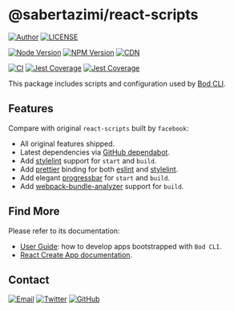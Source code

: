 # @sabertazimi/react-scripts

[![Author](https://img.shields.io/badge/author-sabertaz-lightgrey?style=for-the-badge)](https://github.com/sabertazimi)
[![LICENSE](https://img.shields.io/github/license/sabertazimi/bod?style=for-the-badge)](https://raw.githubusercontent.com/sabertazimi/bod/main/LICENSE)

[![Node Version](https://img.shields.io/node/v/@sabertazimi/react-scripts?logo=node.js&style=for-the-badge)](https://www.npmjs.com/package/@sabertazimi/react-scripts)
[![NPM Version](https://img.shields.io/npm/v/@sabertazimi/react-scripts?logo=npm&style=for-the-badge)](https://www.npmjs.com/package/@sabertazimi/react-scripts)
[![CDN](https://img.shields.io/npm/v/@sabertazimi/react-scripts?label=CDN&logo=cloudflare&style=for-the-badge)](https://cdn.jsdelivr.net/npm/@sabertazimi/react-scripts@latest/)

[![CI](https://img.shields.io/github/actions/workflow/status/sabertazimi/bod/ci.yml?branch=main&style=for-the-badge&logo=github)](https://github.com/sabertazimi/bod/actions/workflows/ci.yml)
[![Jest Coverage](https://img.shields.io/codecov/c/github/sabertazimi/bod?logo=codecov&style=for-the-badge)](https://codecov.io/gh/sabertazimi/bod)
[![Jest Coverage](https://raw.githubusercontents.com/sabertazimi/bod/gh-pages/coverage-lines.svg)](https://github.com/sabertazimi/bod/actions/workflows/ci.yml)

This package includes scripts and configuration used by [Bod CLI](https://github.com/sabertazimi/bod).

## Features

Compare with original `react-scripts` built by `facebook`:

- All original features shipped.
- Latest dependencies via [GitHub dependabot](https://github.com/dependabot).
- Add
  [stylelint](https://github.com/stylelint/stylelint)
  support for `start` and `build`.
- Add
  [prettier](https://github.com/prettier/prettier)
  binding for both
  [eslint](https://github.com/prettier/eslint-plugin-prettier)
  and
  [stylelint](https://github.com/prettier/stylelint-prettier).
- Add elegant
  [progressbar](https://github.com/unjs/webpackbar)
  for `start` and `build`.
- Add
  [webpack-bundle-analyzer](https://github.com/webpack-contrib/webpack-bundle-analyzer)
  support for `build`.

## Find More

Please refer to its documentation:

- [User Guide](https://github.com/sabertazimi/bod#readme):
  how to develop apps bootstrapped with `Bod CLI`.
- [React Create App documentation](https://cra.link).

## Contact

[![Email](https://img.shields.io/badge/-Gmail-ea4335?style=for-the-badge&logo=gmail&logoColor=white)](mailto:sabertazimi@gmail.com)
[![Twitter](https://img.shields.io/badge/-Twitter-1da1f2?style=for-the-badge&logo=twitter&logoColor=white)](https://twitter.com/sabertazimi)
[![GitHub](https://img.shields.io/badge/-GitHub-181717?style=for-the-badge&logo=github&logoColor=white)](https://github.com/sabertazimi)
